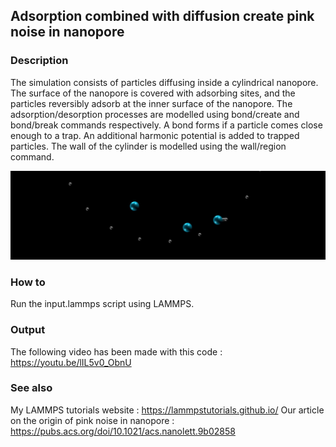 ## Adsorption combined with diffusion create pink noise in nanopore

### Description

The simulation consists of particles diffusing inside a cylindrical nanopore. The surface of the nanopore is covered with adsorbing sites, and the particles reversibly adsorb at the inner surface of the nanopore. The adsorption/desorption processes are modelled using bond/create and bond/break commands respectively. A bond forms if a particle comes close enough to a trap. An additional harmonic potential is added to trapped particles. The wall of the cylinder is modelled using the wall/region command.

![Algorithm schema](./ReversiblyAdsorbingParticles.jpeg)

### How to

Run the input.lammps script using LAMMPS.

### Output

The following video has been made with this code : https://youtu.be/lIL5v0_ObnU

### See also

My LAMMPS tutorials website : https://lammpstutorials.github.io/
Our article on the origin of pink noise in nanopore : https://pubs.acs.org/doi/10.1021/acs.nanolett.9b02858

